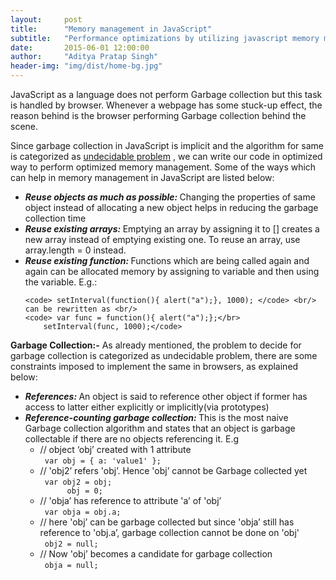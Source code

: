 ```yaml
---
layout:     post
title:      "Memory management in JavaScript"
subtitle:   "Performance optimizations by utilizing javascript memory management details"
date:       2015-06-01 12:00:00
author:     "Aditya Pratap Singh"
header-img: "img/dist/home-bg.jpg"
---
```


<p>JavaScript as a language does not perform Garbage collection but this task is handled by browser. Whenever a webpage has some stuck-up effect, the reason behind is the browser performing Garbage collection behind the scene. </p>

<p>Since garbage collection in JavaScript is implicit and the algorithm for same is categorized as <a href="http://en.wikipedia.org/wiki/Decidability_%28logic%29" target="_blank">undecidable problem</a> , we can write our code in optimized way to perform optimized memory management. Some of the ways which can help in memory management in JavaScript are listed below:</p>

<ul>

  <li><b><i>Reuse objects as much as possible: </i></b> Changing the properties of same object instead of allocating a new object helps in reducing the garbage collection time </li>

  <li><b><i>Reuse existing arrays: </i></b> Emptying an array by assigning it to [] creates a new array instead of emptying existing one. To reuse an array, use array.length = 0 instead. </li>

  <li><b><i>Reuse existing function: </i></b> Functions which are being called again and again can be allocated memory by assigning to variable and then using the variable. E.g.: 

    <code> setInterval(function(){ alert("a");}, 1000); </code> <br/>
    can be rewritten as <br/>
    <code> var func = function(){ alert("a");};</br>
        setInterval(func, 1000);</code>
  </li>
</ul>

<p><strong> Garbage Collection:-</strong> As already mentioned, the problem to decide for garbage collection is categorized as undecidable problem, there are some constraints imposed to implement the same in browsers, as explained below:</p>

<ul>

  <li><b><i>References: </i></b> An object is said to reference other object if former has access to latter either explicitly or implicitly(via prototypes) </li>

  <li><b><i>Reference-counting garbage collection: </i></b> This is the most naive Garbage collection algorithm and states that an object is garbage collectable if there are no objects referencing it. E.g 
    <ul>
      <li>
	<comment>// object ‘obj’ created with 1 attribute</comment><br/>
	<code> var obj = { a: 'value1' }; </code>
      </li>
      <li>
	<comment>// 'obj2’ refers 'obj’. Hence 'obj’ cannot be Garbage collected yet</comment><br/>
	<code> var obj2 = obj;
	  obj = 0; </code>
      </li>
      <li>
	<comment>// 'obja’ has reference to attribute 'a’ of 'obj’</comment><br/>
	<code> var obja = obj.a; </code>
      </li>
      <li>
	<comment>// here 'obj’ can be garbage collected but since 'obja’ still has reference to 'obj.a’, garbage collection cannot be done on 'obj' </comment><br/>
	<code> obj2 = null; </code>
      </li>
      <li>
	<comment>// Now 'obj’ becomes a candidate for garbage collection</comment><br/>
	<code> obja = null; </code>
      </li>
    </ul>
  </li>
</ul>